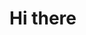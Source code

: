 # Hi there 

<!--
**dphilon1/dphilon1** is a ✨ _special_ ✨ repository because its `README.md` (this file) appears on your GitHub profile.

Here are some ideas to get you started:

- 🔭 I’m currently working on ... learning more about coding
- 🌱 I’m currently learning ... about HTML and CSS 
- 👯 I’m looking to collaborate on ... 
- 🤔 I’m looking for help with ... learning more how what I can do with coding
- 💬 Ask me about ...
- 📫 How to reach me: ...
- 😄 Pronouns: ... she/her
- ⚡ Fun fact: ...
-->

